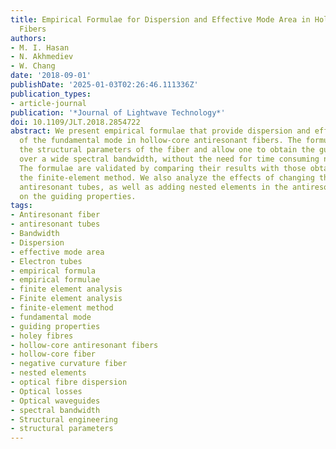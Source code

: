 ```yaml
---
title: Empirical Formulae for Dispersion and Effective Mode Area in Hollow-Core Antiresonant
  Fibers
authors:
- M. I. Hasan
- N. Akhmediev
- W. Chang
date: '2018-09-01'
publishDate: '2025-01-03T02:26:46.111336Z'
publication_types:
- article-journal
publication: '*Journal of Lightwave Technology*'
doi: 10.1109/JLT.2018.2854722
abstract: We present empirical formulae that provide dispersion and effective area
  of the fundamental mode in hollow-core antiresonant fibers. The formulae draw on
  the structural parameters of the fiber and allow one to obtain the guiding properties
  over a wide spectral bandwidth, without the need for time consuming numerical simulations.
  The formulae are validated by comparing their results with those obtained using
  the finite-element method. We also analyze the effects of changing the number of
  antiresonant tubes, as well as adding nested elements in the antiresonant tubes
  on the guiding properties.
tags:
- Antiresonant fiber
- antiresonant tubes
- Bandwidth
- Dispersion
- effective mode area
- Electron tubes
- empirical formula
- empirical formulae
- finite element analysis
- Finite element analysis
- finite-element method
- fundamental mode
- guiding properties
- holey fibres
- hollow-core antiresonant fibers
- hollow-core fiber
- negative curvature fiber
- nested elements
- optical fibre dispersion
- Optical losses
- Optical waveguides
- spectral bandwidth
- Structural engineering
- structural parameters
---
```

